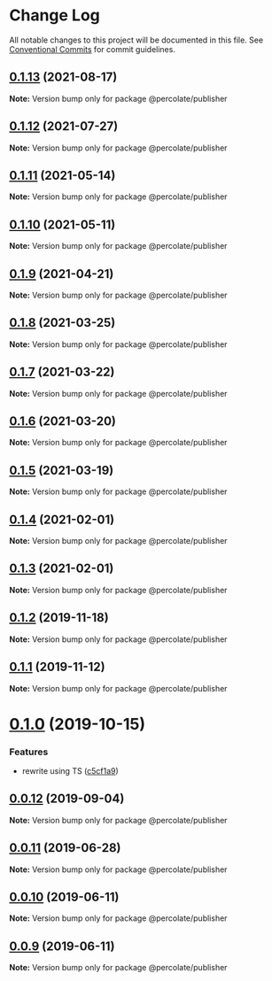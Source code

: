 # Change Log

All notable changes to this project will be documented in this file.
See [Conventional Commits](https://conventionalcommits.org) for commit guidelines.

## [0.1.13](https://github.com/percolate/blend/tree/master/pkgs/publisher/compare/@percolate/publisher@0.1.12...@percolate/publisher@0.1.13) (2021-08-17)

**Note:** Version bump only for package @percolate/publisher





## [0.1.12](https://github.com/percolate/blend/tree/master/pkgs/publisher/compare/@percolate/publisher@0.1.11...@percolate/publisher@0.1.12) (2021-07-27)

**Note:** Version bump only for package @percolate/publisher





## [0.1.11](https://github.com/percolate/blend/tree/master/pkgs/publisher/compare/@percolate/publisher@0.1.10...@percolate/publisher@0.1.11) (2021-05-14)

**Note:** Version bump only for package @percolate/publisher





## [0.1.10](https://github.com/percolate/blend/tree/master/pkgs/publisher/compare/@percolate/publisher@0.1.8...@percolate/publisher@0.1.10) (2021-05-11)

**Note:** Version bump only for package @percolate/publisher





## [0.1.9](https://github.com/percolate/blend/tree/master/pkgs/publisher/compare/@percolate/publisher@0.1.8...@percolate/publisher@0.1.9) (2021-04-21)

**Note:** Version bump only for package @percolate/publisher





## [0.1.8](https://github.com/percolate/blend/tree/master/pkgs/publisher/compare/@percolate/publisher@0.1.7...@percolate/publisher@0.1.8) (2021-03-25)

**Note:** Version bump only for package @percolate/publisher





## [0.1.7](https://github.com/percolate/blend/tree/master/pkgs/publisher/compare/@percolate/publisher@0.1.6...@percolate/publisher@0.1.7) (2021-03-22)

**Note:** Version bump only for package @percolate/publisher





## [0.1.6](https://github.com/percolate/blend/tree/master/pkgs/publisher/compare/@percolate/publisher@0.1.5...@percolate/publisher@0.1.6) (2021-03-20)

**Note:** Version bump only for package @percolate/publisher





## [0.1.5](https://github.com/percolate/blend/tree/master/pkgs/publisher/compare/@percolate/publisher@0.1.4...@percolate/publisher@0.1.5) (2021-03-19)

**Note:** Version bump only for package @percolate/publisher





## [0.1.4](https://github.com/percolate/blend/tree/master/pkgs/publisher/compare/@percolate/publisher@0.1.2...@percolate/publisher@0.1.4) (2021-02-01)

**Note:** Version bump only for package @percolate/publisher





## [0.1.3](https://github.com/percolate/blend/tree/master/pkgs/publisher/compare/@percolate/publisher@0.1.2...@percolate/publisher@0.1.3) (2021-02-01)

**Note:** Version bump only for package @percolate/publisher





## [0.1.2](https://github.com/percolate/blend/tree/master/pkgs/publisher/compare/@percolate/publisher@0.1.1...@percolate/publisher@0.1.2) (2019-11-18)

**Note:** Version bump only for package @percolate/publisher





## [0.1.1](https://github.com/percolate/blend/tree/master/pkgs/publisher/compare/@percolate/publisher@0.1.0...@percolate/publisher@0.1.1) (2019-11-12)

**Note:** Version bump only for package @percolate/publisher





# [0.1.0](https://github.com/percolate/blend/tree/master/pkgs/publisher/compare/@percolate/publisher@0.0.12...@percolate/publisher@0.1.0) (2019-10-15)


### Features

* rewrite using TS ([c5cf1a9](https://github.com/percolate/blend/tree/master/pkgs/publisher/commit/c5cf1a9044e370559fe25d5771549d1e39f2d151))





## [0.0.12](https://github.com/percolate/blend/tree/master/pkgs/publisher/compare/@percolate/publisher@0.0.11...@percolate/publisher@0.0.12) (2019-09-04)

**Note:** Version bump only for package @percolate/publisher





## [0.0.11](https://github.com/percolate/blend/tree/master/pkgs/publisher/compare/@percolate/publisher@0.0.10...@percolate/publisher@0.0.11) (2019-06-28)

**Note:** Version bump only for package @percolate/publisher





## [0.0.10](https://github.com/percolate/blend/tree/master/pkgs/publisher/compare/@percolate/publisher@0.0.9...@percolate/publisher@0.0.10) (2019-06-11)

**Note:** Version bump only for package @percolate/publisher





## [0.0.9](https://github.com/percolate/blend/tree/master/pkgs/publisher/compare/@percolate/publisher@0.0.8...@percolate/publisher@0.0.9) (2019-06-11)

**Note:** Version bump only for package @percolate/publisher
